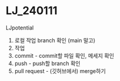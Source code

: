 # LJ_240111
LJpotential

1) 로컬 작업 branch 확인 (main 말고)
2) 작업
3) commit - commit할 파일 확인, 메세지 확인
4) push - push할 branch 확인
5) pull request - (깃허브에서) merge하기


